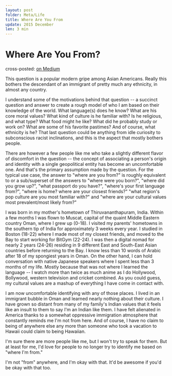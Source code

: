 ```yaml
---
layout: post
folder: Meta/Life
title: Where Are You From
update: 2015 December
len: 3 min
---
```


# Where Are You From?
<div class="essay-subtext">cross-posted: <a href="https://medium.com/@keerthiko/where-are-you-from-fb5f3e48f1aa">on Medium</a></div>

This question is a popular modern gripe among Asian Americans. Really this bothers the descendant of an immigrant of pretty much any ethnicity, in almost any country.

I understand some of the motivations behind that question -- a succinct question and answer to create a rough model of who I am based on their knowledge of the world. What language(s) does he know? What are his core moral values? What kind of culture is he familiar with? Is he religious, and what type? What food might he like? What did he probably study or work on? What are some of his favorite pastimes? And of course, what ethnicity is he? That last question could be anything from idle curiosity to subconscious racist inclinations, and this is the aspect that mostly bothers people.

There are however a few people like me who take a slightly different flavor of discomfort in the question -- the concept of associating a person's origin and identity with a single geopolitical entity has become an uncomfortable one. And that's the primary assumption made by the question. For the typical use case, the answer to "where are you from?" is roughly equivalent to or a sub/superset of the answers to 
"where were you born?", 
"where did you grow up?", 
"what passport do you have?",
"where's your first language from?",
"where is home? where are your closest friends?"
"what region's pop culture are you most familiar with?" and 
"where are your cultural values most prevalent/most likely from?" 

I was born in my mother's hometown of Thiruvananthapuram, India. Within a few months I was flown to Muscat, capital of the quaint Middle Eastern country Oman, where I grew up (0-18). I visited my parents' hometowns in the southern tip of India for approximately 3 weeks every year. I studied in Boston (18-22) where I made most of my closest friends, and moved to the Bay to start working for BitGym (22-24). I was then a digital nomad for nearly 2 years (24-26) residing in 9 different East and South-East Asian countries before returning to the Bay. I know less than 10 words of Arabic after 18 of my spongiest years in Oman. On the other hand, I can hold conversation with native Japanese speakers where I spent less than 3 months of my life. Mostly because that was not where I learned the language -- I watch more than twice as much anime as I do Hollywood, Bollywood, western television and cricket combined. As you could guess, my cultural values are a mashup of everything I have come in contact with.

I am now uncomfortable identifying with any of those places. I lived in an immigrant bubble in Oman and learned nearly nothing about their culture. I have grown so distant from many of my family's Indian values that it feels like an insult to them to say I'm an Indian like them. I have felt alienated in America thanks to a somewhat oppressive immigration atmosphere that constantly reminds me I'm not from here. And of course, I have no claim to being of anywhere else any more than someone who took a vacation to Hawaii could claim to being Hawaiian.

I'm sure there are more people like me, but I won't try to speak for them. But at least for me, I'd love for people to no longer try to identify me based on "where I'm from." 

I'm not "from" anywhere, and I'm okay with that. It'd be awesome if you'd be okay with that too.